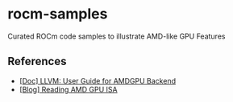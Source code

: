 # rocm-samples
Curated ROCm code samples to illustrate AMD-like GPU Features

## References

- [[Doc] LLVM: User Guide for AMDGPU Backend](https://llvm.org/docs/AMDGPUUsage.html)
- [[Blog] Reading AMD GPU ISA](https://rocm.blogs.amd.com/software-tools-optimization/amdgcn-isa/README.html)
